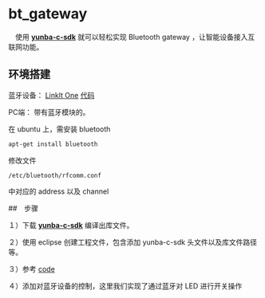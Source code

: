 # bt_gateway

　使用 [**yunba-c-sdk**](https://github.com/yunba/yunba-c-sdk.git) 就可以轻松实现 Bluetooth gateway ，让智能设备接入互联网功能。
　
## 环境搭建
  
蓝牙设备：
[Linklt One](http://www.seeedstudio.com/wiki/LinkIt_ONE%E5%BC%80%E5%8F%91%E6%9D%BF)
[代码](https://github.com/alexbank/bt_demo.git)

PC端：
带有蓝牙模块的。

在 ubuntu 上，需安装 bluetooth
```bash
apt-get install bluetooth
```

修改文件　

```
/etc/bluetooth/rfcomm.conf
```

中对应的 address 以及 channel

##　步骤

１）下载 [**yunba-c-sdk**](https://github.com/yunba/yunba-c-sdk.git) 编译出库文件。

２）使用 eclipse 创建工程文件，包含添加 yunba-c-sdk 头文件以及库文件路径等。

３）参考 [code](https://github.com/yunba/yunba-c-sdk/blob/master/src/samples/stdinpub_present.c)

４）添加对蓝牙设备的控制，这里我们实现了通过蓝牙对 LED 进行开关操作
